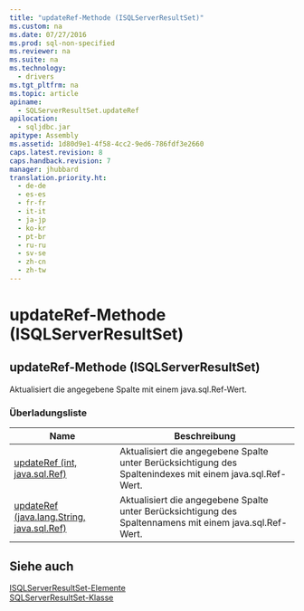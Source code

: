 ```yaml
---
title: "updateRef-Methode (ISQLServerResultSet)"
ms.custom: na
ms.date: 07/27/2016
ms.prod: sql-non-specified
ms.reviewer: na
ms.suite: na
ms.technology: 
  - drivers
ms.tgt_pltfrm: na
ms.topic: article
apiname: 
  - SQLServerResultSet.updateRef
apilocation: 
  - sqljdbc.jar
apitype: Assembly
ms.assetid: 1d80d9e1-4f58-4cc2-9ed6-786fdf3e2660
caps.latest.revision: 8
caps.handback.revision: 7
manager: jhubbard
translation.priority.ht: 
  - de-de
  - es-es
  - fr-fr
  - it-it
  - ja-jp
  - ko-kr
  - pt-br
  - ru-ru
  - sv-se
  - zh-cn
  - zh-tw
---
```

# updateRef-Methode (ISQLServerResultSet)
    
## updateRef\-Methode \(ISQLServerResultSet\)  
 Aktualisiert die angegebene Spalte mit einem java.sql.Ref\-Wert.  
  
### Überladungsliste  
  
|Name|Beschreibung|  
|----------|------------------|  
|[updateRef \(int, java.sql.Ref\)](../content/updateRef-Method--int--java.sql.Ref-.md)|Aktualisiert die angegebene Spalte unter Berücksichtigung des Spaltenindexes mit einem java.sql.Ref\-Wert.|  
|[updateRef \(java.lang.String, java.sql.Ref\)](../content/updateRef-Method--java.lang.String--java.sql.Ref-.md)|Aktualisiert die angegebene Spalte unter Berücksichtigung des Spaltennamens mit einem java.sql.Ref\-Wert.|  
  
## Siehe auch  
 [ISQLServerResultSet-Elemente](../content/SQLServerResultSet-Members.md)   
 [SQLServerResultSet-Klasse](../content/SQLServerResultSet-Class.md)  
  
  